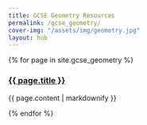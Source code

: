 ```yaml
---
title: GCSE Geometry Resources
permalink: /gcse_geometry/
cover-img: "/assets/img/geometry.jpg"
layout: hub
---
```


{% for page in site.gcse_geometry %}
<h3><a href="{{ page.url }}">{{ page.title }}</a></h3>
<p>{{ page.content | markdownify }}</p>
{% endfor %}